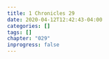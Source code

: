 ```yaml
---
title: 1 Chronicles 29
date: 2020-04-12T12:42:43-04:00
categories: []
tags: []
chapter: "029"
inprogress: false
---
```


